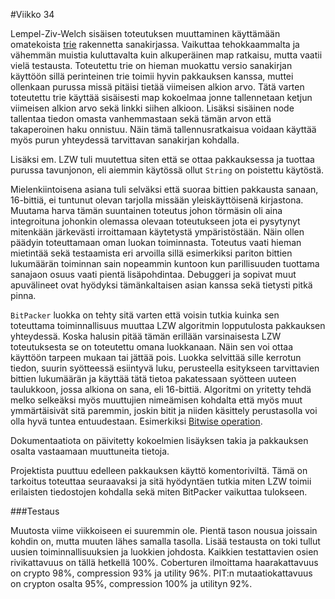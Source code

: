 #Viikko 34

Lempel-Ziv-Welch sisäisen toteutuksen muuttaminen käyttämään omatekoista [trie](https://en.wikipedia.org/wiki/Trie) rakennetta sanakirjassa. Vaikuttaa tehokkaammalta ja vähemmän muistia kuluttavalta kuin alkuperäinen map ratkaisu, mutta vaatii vielä testausta. Toteutettu trie on hieman muokattu versio sanakirjan käyttöön sillä perinteinen trie toimii hyvin pakkauksen kanssa, muttei ollenkaan purussa missä pitäisi tietää viimeisen alkion arvo. Tätä varten toteutettu trie käyttää sisäisesti map kokoelmaa jonne tallennetaan ketjun viimeisen alkion arvo sekä linkki siihen alkioon. Lisäksi sisäinen node tallentaa tiedon omasta vanhemmastaan sekä tämän arvon että takaperoinen haku onnistuu. Näin tämä tallennusratkaisua voidaan käyttää myös purun yhteydessä tarvittavan sanakirjan kohdalla.

Lisäksi em. LZW tuli muutettua siten että se ottaa pakkauksessa ja tuottaa purussa tavunjonon, eli aiemmin käytössä ollut `String` on poistettu käytöstä.

Mielenkiintoisena asiana tuli selväksi että suoraa bittien pakkausta sanaan, 16-bittiä, ei tuntunut olevan tarjolla missään yleiskäyttöisenä kirjastona. Muutama harva tämän suuntainen toteutus johon törmäsin oli aina integroituna johonkin olemassa olevaan toteutukseen jota ei pysytynyt mitenkään järkevästi irroittamaan käytetystä ympäristöstään. Näin ollen päädyin toteuttamaan oman luokan toiminnasta. Toteutus vaati hieman mietintää sekä testaamista eri arvoilla sillä esimerkiksi pariton bittien lukumäärän toiminnan sain nopeammin kuntoon kun parillisuuden tuottama sanajaon osuus vaati pientä lisäpohdintaa. Debuggeri ja sopivat muut apuvälineet ovat hyödyksi tämänkaltaisen asian kanssa sekä tietysti pitkä pinna.

`BitPacker` luokka on tehty sitä varten että voisin tutkia kuinka sen toteuttama toiminnallisuus muuttaa LZW algoritmin lopputulosta pakkauksen yhteydessä. Koska halusin pitää tämän erillään varsinaisesta LZW toteutuksesta se on toteutettu omana luokkanaan. Näin sen voi ottaa käyttöön tarpeen mukaan tai jättää pois. Luokka selvittää sille kerrotun tiedon, suurin syötteessä esiintyvä luku, perusteella esitykseen tarvittavien bittien lukumäärän ja käyttää tätä tietoa pakatessaan syötteen uuteen taulukkoon, jossa alkiona on sana, eli 16-bittiä. Algoritmi on yritetty tehdä melko selkeäksi myös muuttujien nimeämisen kohdalta että myös muut ymmärtäisivät sitä paremmin, joskin bitit ja niiden käsittely perustasolla voi olla hyvä tuntea entuudestaan. Esimerkiksi [Bitwise operation](https://en.wikipedia.org/wiki/Bitwise_operation).

Dokumentaatiota on päivitetty kokoelmien lisäyksen takia ja pakkauksen osalta vastaamaan muuttuneita tietoja.

Projektista puuttuu edelleen pakkauksen käyttö komentoriviltä. Tämä on tarkoitus toteuttaa seuraavaksi ja sitä hyödyntäen tutkia miten LZW toimii erilaisten tiedostojen kohdalla sekä miten BitPacker vaikuttaa tulokseen.

###Testaus

Muutosta viime viikkoiseen ei suuremmin ole. Pientä tason nousua joissain kohdin on, mutta muuten lähes samalla tasolla. Lisää testausta on toki tullut uusien toiminnallisuuksien ja luokkien johdosta. Kaikkien testattavien osien rivikattavuus on tällä hetkellä 100%. Coberturen ilmoittama haarakattavuus on crypto 98%, compression 93% ja utility 96%. PIT:n mutaatiokattavuus on crypton osalta 95%, compression 100% ja utilityn 92%.
